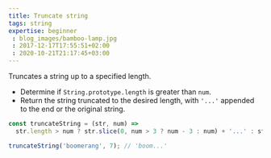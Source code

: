 ```yaml
---
title: Truncate string
tags: string
expertise: beginner
 : blog_images/bamboo-lamp.jpg
 : 2017-12-17T17:55:51+02:00
 : 2020-10-21T21:17:45+03:00
---
```


Truncates a string up to a specified length.

- Determine if `String.prototype.length` is greater than `num`.
- Return the string truncated to the desired length, with `'...'` appended to the end or the original string.

```js
const truncateString = (str, num) =>
  str.length > num ? str.slice(0, num > 3 ? num - 3 : num) + '...' : str;
```

```js
truncateString('boomerang', 7); // 'boom...'
```
